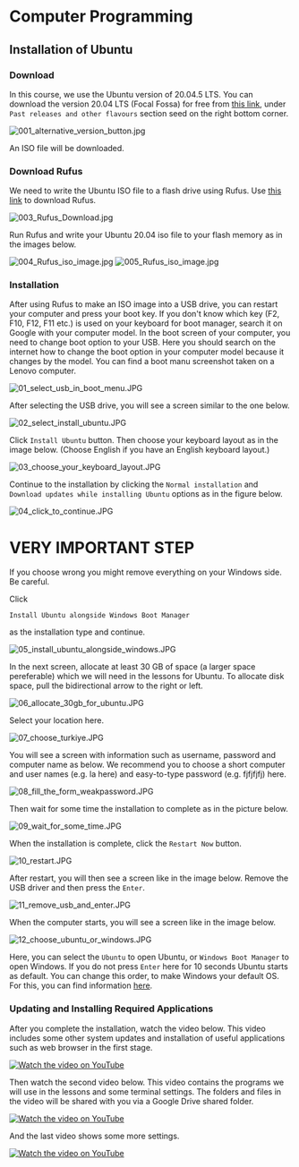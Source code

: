 # Computer Programming
## Installation of Ubuntu
### Download
In this course, we use the Ubuntu version of 20.04.5 LTS. 
You can download the version 20.04 LTS (Focal Fossa) for free from [this link](https://ubuntu.com/download/alternative-downloads), under `Past releases and other flavours` section seed on the right bottom corner.

![001_alternative_version_button.jpg](./figures/001_alternative_version_button.jpg)

An ISO file will be downloaded.

### Download Rufus
We need to write the Ubuntu ISO file to a flash drive using Rufus.
Use [this link](https://rufus.ie/en/) to download Rufus.

![003_Rufus_Download.jpg](./figures/003_Rufus_Download.jpg)

Run Rufus and write your Ubuntu 20.04 iso file to your flash memory as in the images below.

![004_Rufus_iso_image.jpg](./figures/004_Rufus_iso_image.jpg)
![005_Rufus_iso_image.jpg](./figures/005_Rufus_iso_image.jpg)

### Installation
After using Rufus to make an ISO image into a USB drive, you can restart your computer and press your boot key.
If you don't know which key (F2, F10, F12, F11 etc.) is used on your keyboard for boot manager, search it on Google with your computer model.
In the boot screen of your computer, you need to change boot option to your USB.
Here you should search on the internet how to change the boot option in your computer model because it changes by the model.
You can find a boot manu screenshot taken on a Lenovo computer.

![01_select_usb_in_boot_menu.JPG](./figures/01_select_usb_in_boot_menu.JPG)

After selecting the USB drive, you will see a screen similar to the one below. 

![02_select_install_ubuntu.JPG](./figures/02_select_install_ubuntu.JPG)

Click `Install Ubuntu` button. Then choose your keyboard layout as in the image below. (Choose English if you have an English keyboard layout.)

![03_choose_your_keyboard_layout.JPG](./figures/03_choose_your_keyboard_layout.JPG)

Continue to the installation by clicking the `Normal installation` and `Download updates while installing Ubuntu` options as in the figure below.

![04_click_to_continue.JPG](./figures/04_click_to_continue.JPG)

# VERY IMPORTANT STEP
If you choose wrong you might remove everything on your Windows side. Be careful.

Click 

`Install Ubuntu alongside Windows Boot Manager` 

as the installation type and continue.

![05_install_ubuntu_alongside_windows.JPG](./figures/05_install_ubuntu_alongside_windows.JPG)

In the next screen, allocate at least 30 GB of space (a larger space pereferable) which we will need in the lessons for Ubuntu. 
To allocate disk space, pull the bidirectional arrow to the right or left.

![06_allocate_30gb_for_ubuntu.JPG](./figures/06_allocate_30gb_for_ubuntu.JPG)

Select your location here.

![07_choose_turkiye.JPG](./figures/07_choose_turkiye.JPG)

You will see a screen with information such as username, password and computer name as below.
We recommend you to choose a short computer and user names (e.g. la here) and easy-to-type password (e.g. fjfjfjfj) here.

![08_fill_the_form_weakpassword.JPG](./figures/08_fill_the_form_weakpassword.JPG)

Then wait for some time the installation to complete as in the picture below.

![09_wait_for_some_time.JPG](./figures/09_wait_for_some_time.JPG)

When the installation is complete, click the `Restart Now` button. 

![10_restart.JPG](./figures/10_restart.JPG)

After restart, you will then see a screen like in the image below.
Remove the USB driver and then press the `Enter`. 

![11_remove_usb_and_enter.JPG](./figures/11_remove_usb_and_enter.JPG)

When the computer starts, you will see a screen like in the image below. 

![12_choose_ubuntu_or_windows.JPG](./figures/12_choose_ubuntu_or_windows.JPG)

Here, you can select the `Ubuntu` to open Ubuntu, or `Windows Boot Manager` to open Windows. 
If you do not press `Enter` here for 10 seconds Ubuntu starts as default.
You can change this order, to make Windows your default OS. For this, you can find information [here](https://itsfoss.com/grub-customizer-ubuntu/).

### Updating and Installing Required Applications

After you complete the installation, watch the video below. 
This video includes some other system updates and installation of useful applications such as web browser in the first stage.

[![Watch the video on YouTube](./figures/01_ubuntu_installation_video.png)](https://youtu.be/yZd9m5VCscI)

Then watch the second video below.
This video contains the programs we will use in the lessons and some terminal settings. 
The folders and files in the video will be shared with you via a Google Drive shared folder.

[![Watch the video on YouTube](./figures/02_terminal_setting_video.png)](https://youtu.be/nXNV52dRFgE)

And the last video shows some more settings.

[![Watch the video on YouTube](./figures/03_terminal_setting_video.png)](https://youtu.be/Ho4x4knxlUY)

